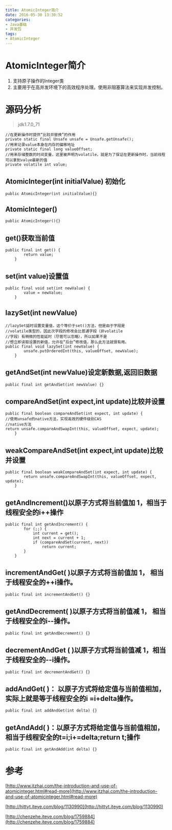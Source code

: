 ```yaml
---
title: AtomicInteger简介
date: 2016-05-30 13:30:52
categories: 
- Java基础
- 并发包
tags:
- AtomicInteger
---
```


# AtomicInteger简介
1. 支持原子操作的Integer类
2. 主要用于在高并发环境下的高效程序处理。使用非阻塞算法来实现并发控制。

<!-- more -->

# 源码分析
>jdk1.7.0_71

```
//在更新操作时提供“比较并替换”的作用
private static final Unsafe unsafe = Unsafe.getUnsafe();
//用来记录value本身在内存的偏移地址
private static final long valueOffset;
//用来存储整数的时间变量，这里被声明为volatile，就是为了保证在更新操作时，当前线程可以拿到value最新的值
private volatile int value;
```

## AtomicInteger(int initialValue) 初始化
```
public AtomicInteger(int initialValue){}
```

## AtomicInteger()
```
public AtomicInteger(){}
```

## get()获取当前值
```
public final int get() {
        return value;
    }
```

## set(int value)设置值
```
public final void set(int newValue) {
        value = newValue;
    }
```

## lazySet(int newValue)
```
//lazySet延时设置变量值，这个等价于set()方法，但是由于字段是
//volatile类型的，因此次字段的修改会比普通字段（非volatile
//字段）有稍微的性能延时（尽管可以忽略），所以如果不是
//想立即读取设置的新值，允许在“后台”修改值，那么此方法就很有用。
public final void lazySet(int newValue) {
        unsafe.putOrderedInt(this, valueOffset, newValue);
    }
```

## getAndSet(int newValue)设定新数据,返回旧数据
```
public final int getAndSet(int newValue) {}
```

## compareAndSet(int expect,int update)比较并设置
```
public final boolean compareAndSet(int expect, int update) {
//使用unsafe的native方法，实现高效的硬件级别CAS
//native方法
return unsafe.compareAndSwapInt(this, valueOffset, expect, update);
    }
```

## weakCompareAndSet(int expect,int update)比较并设置
```
public final boolean weakCompareAndSet(int expect, int update) {
        return unsafe.compareAndSwapInt(this, valueOffset, expect, update);
    }
```

## getAndIncrement()以原子方式将当前值加 1，相当于线程安全的i++操作
```
public final int getAndIncrement() {
        for (;;) {
            int current = get();
            int next = current + 1;
            if (compareAndSet(current, next))
                return current;
        }
    }
```

## incrementAndGet( )以原子方式将当前值加 1， 相当于线程安全的++i操作。
```
public final int incrementAndGet() {}
```

## getAndDecrement( )以原子方式将当前值减 1， 相当于线程安全的i--操作。
```
public final int getAndDecrement() {}
```

## decrementAndGet ( )以原子方式将当前值减 1，相当于线程安全的--i操作。
```
public final int decrementAndGet() {}
``` 

## addAndGet( )： 以原子方式将给定值与当前值相加， 实际上就是等于线程安全的i =i+delta操作。
```
public final int addAndGet(int delta) {}
```

## getAndAdd( )：以原子方式将给定值与当前值相加， 相当于线程安全的t=i;i+=delta;return t;操作
```
public final int getAndAdd(int delta) {}
```





# 参考
[http://www.itzhai.com/the-introduction-and-use-of-atomicinteger.html#read-more](http://www.itzhai.com/the-introduction-and-use-of-atomicinteger.html#read-more)

[http://hittyt.iteye.com/blog/1130990](http://hittyt.iteye.com/blog/1130990)

[http://chenzehe.iteye.com/blog/1759884](http://chenzehe.iteye.com/blog/1759884)

